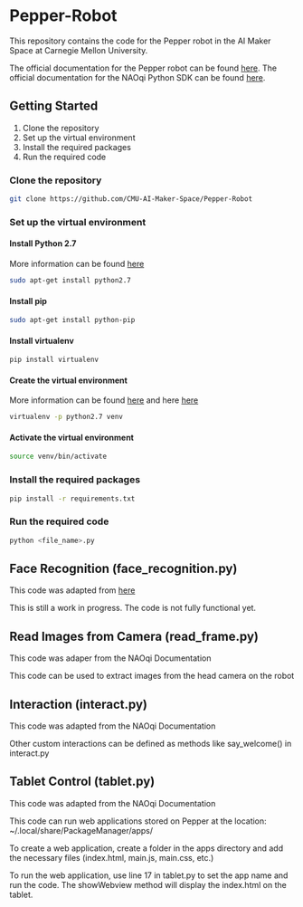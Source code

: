 # Pepper-Robot
This repository contains the code for the Pepper robot in the AI Maker Space at Carnegie Mellon University.

The official documentation for the Pepper robot can be found [here](http://doc.aldebaran.com/2-4/home_pepper.html).
The official documentation for the NAOqi Python SDK can be found [here](http://doc.aldebaran.com/2-4/index_dev_guide.html).

## Getting Started
1. Clone the repository
2. Set up the virtual environment
3. Install the required packages
4. Run the required code

### Clone the repository
```bash
git clone https://github.com/CMU-AI-Maker-Space/Pepper-Robot
```

### Set up the virtual environment

#### Install Python 2.7

More information can be found [here](https://www.python.org/downloads/release/python-2718/)

```bash
sudo apt-get install python2.7
```

#### Install pip
```bash
sudo apt-get install python-pip
```

#### Install virtualenv
```bash
pip install virtualenv
```

#### Create the virtual environment

More information can be found [here](https://docs.python-guide.org/dev/virtualenvs/) and here [here](https://stackoverflow.com/questions/65685217/how-to-create-a-python-2-7-virtual-environment-using-python-3-7)

```bash
virtualenv -p python2.7 venv
```

#### Activate the virtual environment
```bash
source venv/bin/activate
```

### Install the required packages
```bash
pip install -r requirements.txt
```

### Run the required code
```bash
python <file_name>.py
```

## Face Recognition (face_recognition.py)

This code was adapted from [here](https://blogemtech.medium.com/pepper-facial-recognition-43e24b10cea2)

This is still a work in progress. The code is not fully functional yet.

## Read Images from Camera (read_frame.py)

This code was adaper from the NAOqi Documentation

This code can be used to extract images from the head camera on the robot

## Interaction (interact.py)

This code was adapted from the NAOqi Documentation

Other custom interactions can be defined as methods like say_welcome() in interact.py

## Tablet Control (tablet.py)

This code was adapted from the NAOqi Documentation

This code can run web applications stored on Pepper at the location: ~/.local/share/PackageManager/apps/

To create a web application, create a folder in the apps directory and add the necessary files (index.html, main.js, main.css, etc.)

To run the web application, use line 17 in tablet.py to set the app name and run the code. The showWebview method will display the index.html on the tablet.